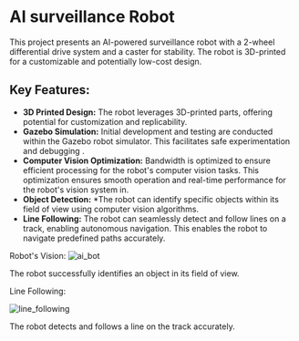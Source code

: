 # AI surveillance Robot


This project presents an AI-powered surveillance robot with a 2-wheel differential drive system and a caster for stability. The robot is 3D-printed for a customizable and potentially low-cost design.

## Key Features:

* **3D Printed Design:** The robot leverages 3D-printed parts, offering potential for customization and replicability.
* **Gazebo Simulation:** Initial development and testing are conducted within the Gazebo robot simulator. This facilitates safe experimentation and debugging . 
* **Computer Vision Optimization:** Bandwidth is optimized to ensure efficient processing for the robot's computer vision tasks. This optimization ensures smooth operation and real-time performance for the robot's vision system in.
* **Object Detection:** *The robot can identify specific objects within its field of view using computer vision algorithms. 
* **Line Following:** The robot can seamlessly detect and follow lines on a track, enabling autonomous navigation. This enables the robot to navigate predefined paths accurately.

Robot's Vision:
 ![ai_bot](https://github.com/hrishikesh829370/AI_Survaillence_Robot/assets/131910887/511fb011-dbbc-4049-9cb4-835c192d574c)

The robot successfully identifies an object in its field of view.

Line Following:

 ![line_following](https://github.com/hrishikesh829370/AI_Survaillence_Robot/assets/131910887/c3fd8b5b-ee67-44dc-809e-372f31f99f2b)

The robot detects and follows a line on the track accurately.
